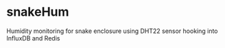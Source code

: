 # snakeHum
Humidity monitoring for snake enclosure using DHT22 sensor hooking into InfluxDB and Redis
